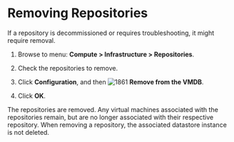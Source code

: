 # Removing Repositories

If a repository is decommissioned or requires troubleshooting,
it might require removal.

1. Browse to menu: **Compute > Infrastructure > Repositories**.

2. Check the repositories to remove.

3. Click **Configuration**, and then
   ![1861](../images/1861.png) **Remove from the VMDB**.

4. Click **OK**.

The repositories are removed. Any virtual machines associated
with the repositories remain, but are no longer associated with
their respective repository. When removing a repository, the
associated datastore instance is not deleted.
